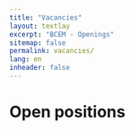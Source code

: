 ```yaml
---
title: "Vacancies"
layout: textlay
excerpt: "BCEM - Openings"
sitemap: false
permalink: vacancies/
lang: en
inheader: false
---
```


# Open positions


